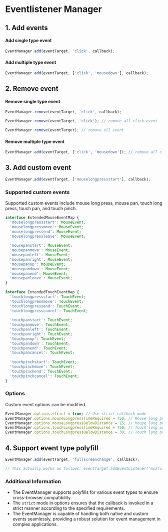 # Eventlistener Manager
## 1. Add events
#### Add single type event
```typescript
EventManager.add(eventTarget, 'click', callback);
``` 
#### Add multiple type event
```typescript
EventManager.add(eventTarget, ['click', 'mousedown'], callback);
``` 
## 2. Remove event
#### Remove single type event
```typescript
EventManager.remove(eventTarget, 'click', callback);
``` 
```typescript
EventManager.remove(eventTarget, 'click'); // remove all click event
``` 
```typescript
EventManager.remove(eventTarget); // remove all event
``` 
#### Remove multiple type event
```typescript
EventManager.add(eventTarget, ['click', 'mousedown']); // remove all click, mousedown event
``` 
## 3. Add custom event
```typescript
EventManager.add(eventTarget, ['mouselongpressstart'], callback);
``` 
### Supported custom events
Supported custom events include mouse long press, mouse pan, touch long press, touch pan, and touch pinch.
```typescript
interface ExtendedMouseEventMap {  
  'mouselongpressstart': MouseEvent;  
  'mouselongpressmove': MouseEvent;  
  'mouselongpressend': MouseEvent;  
  'mouselongpressleave': MouseEvent;  
  
  'mousepanstart': MouseEvent;  
  'mousepanmove': MouseEvent;  
  'mousepanleft': MouseEvent;  
  'mousepanright': MouseEvent;  
  'mousepanup': MouseEvent;  
  'mousepandown': MouseEvent;  
  'mousepanend': MouseEvent;  
  'mousepanleave': MouseEvent;  
}  
  
interface ExtendedTouchEventMap {  
  'touchlongpressstart': TouchEvent;  
  'touchlongpressmove': TouchEvent;  
  'touchlongpressend': TouchEvent;  
  'touchlongpresscancel': TouchEvent;  
  
  'touchpanstart': TouchEvent;  
  'touchpanmove': TouchEvent;  
  'touchpanleft': TouchEvent;  
  'touchpanright': TouchEvent;  
  'touchpanup': TouchEvent;  
  'touchpandown': TouchEvent;  
  'touchpanend': TouchEvent;  
  'touchpancancel': TouchEvent;  
  
  'touchpinchstart': TouchEvent;  
  'touchpinchmove': TouchEvent;  
  'touchpinchend': TouchEvent;  
  'touchpinchcancel': TouchEvent;  
}
```
### Options
Custom event options can be modified.
```typescript
EventManager.options.strict = true; // Use strict callback mode
EventManager.options.mouseLongpressTimeRequired = 750; // Mouse long press time required
EventManager.options.mouseLongpressBelowDistance = 15; // Mouse long press below distance
EventManager.options.touchLongpressTimeRequired = 750; // Touch long press time required
EventManager.options.touchLongpressBelowDistance = 30; // Touch long press below distance
```
## 4. Support event type polyfill
```typescript
EventManager.add(eventTarget, 'fullscreenchange', callback);

// This actually works as follows: eventTarget.addEventListener('mozfullscreenchange', callback);
```
### Additional Information

-   The EventManager supports polyfills for various event types to ensure cross-browser compatibility.
-   The `strict` mode in options ensures that the callback is invoked in a strict manner according to the specified requirements.
-   The EventManager is capable of handling both native and custom events seamlessly, providing a robust solution for event management in complex applications.